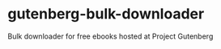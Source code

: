 gutenberg-bulk-downloader
=========================

Bulk downloader for free ebooks hosted at Project Gutenberg
